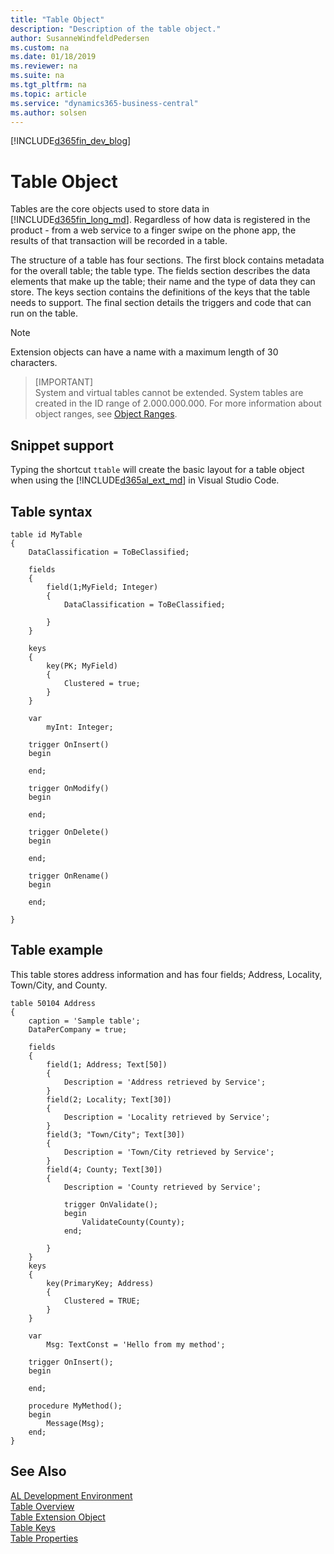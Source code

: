 ```yaml
---
title: "Table Object"
description: "Description of the table object."
author: SusanneWindfeldPedersen
ms.custom: na
ms.date: 01/18/2019
ms.reviewer: na
ms.suite: na
ms.tgt_pltfrm: na
ms.topic: article
ms.service: "dynamics365-business-central"
ms.author: solsen
---
```


[!INCLUDE[d365fin_dev_blog](includes/d365fin_dev_blog.md)]

# Table Object
Tables are the core objects used to store data in [!INCLUDE[d365fin_long_md](includes/d365fin_long_md.md)]. Regardless of how data is registered in the product - from a web service to a finger swipe on the phone app, the results of that transaction will be recorded in a table. 

The structure of a table has four sections. The first block contains metadata for the overall table; the table type. The fields section describes the data elements that make up the table; their name and the type of data they can store. The keys section contains the definitions of the keys that the table needs to support. The final section details the triggers and code that can run on the table.

> [!NOTE]  
> Extension objects can have a name with a maximum length of 30 characters.

> [IMPORTANT]  
> System and virtual tables cannot be extended. System tables are created in the ID range of 2.000.000.000. For more information about object ranges, see [Object Ranges](devenv-object-ranges.md).

## Snippet support
Typing the shortcut `ttable` will create the basic layout for a table object when using the [!INCLUDE[d365al_ext_md](../includes/d365al_ext_md.md)] in Visual Studio Code.

## Table syntax
```
table id MyTable
{
    DataClassification = ToBeClassified;
    
    fields
    {
        field(1;MyField; Integer)
        {
            DataClassification = ToBeClassified;
            
        }
    }
    
    keys
    {
        key(PK; MyField)
        {
            Clustered = true;
        }
    }
    
    var
        myInt: Integer;
    
    trigger OnInsert()
    begin
        
    end;
    
    trigger OnModify()
    begin
        
    end;
    
    trigger OnDelete()
    begin
        
    end;
    
    trigger OnRename()
    begin
        
    end;
    
} 
```

## Table example
This table stores address information and has four fields; Address, Locality, Town/City, and County.

```
table 50104 Address
{
    caption = 'Sample table';
    DataPerCompany = true;

    fields
    {
        field(1; Address; Text[50])
        {
            Description = 'Address retrieved by Service';
        }
        field(2; Locality; Text[30])
        {
            Description = 'Locality retrieved by Service';
        }
        field(3; "Town/City"; Text[30])
        {
            Description = 'Town/City retrieved by Service';
        }
        field(4; County; Text[30])
        {
            Description = 'County retrieved by Service';

            trigger OnValidate();
            begin
                ValidateCounty(County);
            end;

        }
    }
    keys
    {
        key(PrimaryKey; Address)
        {
            Clustered = TRUE;
        }
    }

    var
        Msg: TextConst = 'Hello from my method';

    trigger OnInsert();
    begin

    end;

    procedure MyMethod();
    begin
        Message(Msg);
    end;
}
```

## See Also
[AL Development Environment](devenv-reference-overview.md)  
[Table Overview](devenv-tables-overview.md)  
[Table Extension Object](devenv-table-ext-object.md)  
[Table Keys](devenv-table-keys.md)  
[Table Properties](properties/devenv-table-properties.md)  
